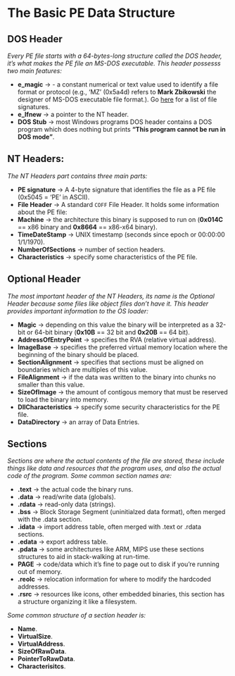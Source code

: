 # The Basic PE Data Structure

## **DOS Header**

_Every PE file starts with a 64-bytes-long structure called the DOS header, it’s what makes the PE file an MS-DOS executable. This header possesss two main features:_

- **e_magic** → - a constant numerical or text value used to identify a file format or protocol (e.g., ‘MZ’ (0x5a4d) refers to **Mark Zbikowski** the designer of MS-DOS executable file format.). Go [here](https://en.wikipedia.org/wiki/List_of_file_signatures "List of file signatures") for a list of file signatures.
- **e_lfnew** → a pointer to the NT header.
- **DOS Stub** → most Windows programs DOS header contains a DOS program which does nothing but prints **“This program cannot be run in DOS mode”**.

## **NT Headers:**

_The NT Headers part contains three main parts:_

- **PE signature** → A 4-byte signature that identifies the file as a PE file (0x5045 = ‘PE’ in ASCII).
- **File Header** → A standard `COFF` File Header. It holds some information about the PE file:
- **Machine** → the architecture this binary is supposed to run on (**0x014C** == x86 binary and **0x8664** == x86-x64 binary).
- **TimeDateStamp** → UNIX timestamp (seconds since epoch or 00:00:00 1/1/1970).
- **NumberOfSections** → number of section headers.
- **Characteristics** → specify some characteristics of the PE file.

## **Optional Header**

_The most important header of the NT Headers, its name is the Optional Header because some files like object files don’t have it. This header provides important information to the OS loader:_

- **Magic** → depending on this value the binary will be interpreted as a 32-bit or 64-bit binary (**0x10B** == 32 bit and **0x20B** == 64 bit).
- **AddressOfEntryPoint** → specifies the RVA (relative virtual address).
- **ImageBase** → specifies the preferred virtual memory location where the beginning of the binary should be placed.
- **SectionAlignment** → specifies that sections must be aligned on boundaries which are multiples of this value.
- **FileAlignment** → if the data was written to the binary into chunks no smaller than this value.
- **SizeOfImage** → the amount of contigous memory that must be reserved to load the binary into memory.
- **DllCharacteristics** → specify some security characteristics for the PE file.
- **DataDirectory** → an array of Data Entries.

## **Sections**

_Sections are where the actual contents of the file are stored, these include things like data and resources that the program uses, and also the actual code of the program. Some common section names are:_

- **.text** → the actual code the binary runs.
- **.data** → read/write data (globals).
- **.rdata** → read-only data (strings).
- **.bss** → Block Storage Segment (uninitialzed data format), often merged with the .data section.
- **.idata** → import address table, often merged with .text or .rdata sections.
- **.edata** → export address table.
- **.pdata** → some architectures like ARM, MIPS use these sections structures to aid in stack-walking at run-time.
- **PAGE** → code/data which it’s fine to page out to disk if you’re running out of memory.
- **.reolc** → relocation information for where to modify the hardcoded addresses.
- **.rsrc** → resources like icons, other embedded binaries, this section has a structure organizing it like a filesystem.

_Some common structure of a section header is:_

- **Name**.
- **VirtualSize**.
- **VirtualAddress**.
- **SizeOfRawData**.
- **PointerToRawData**.
- **Characterisitcs**.
